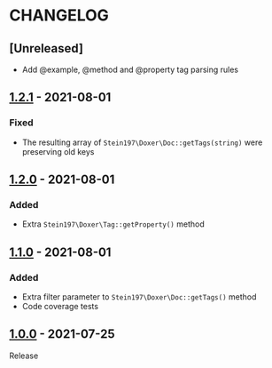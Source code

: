 # CHANGELOG
## [Unreleased]
- Add @example, @method and @property tag parsing rules

## [1.2.1](../../compare/1.2.0...1.2.1) - 2021-08-01
### Fixed
- The resulting array of `Stein197\Doxer\Doc::getTags(string)` were preserving old keys

## [1.2.0](../../compare/1.1.0...1.2.0) - 2021-08-01
### Added
- Extra `Stein197\Doxer\Tag::getProperty()` method

## [1.1.0](../../compare/1.0.0...1.1.0) - 2021-08-01
### Added
- Extra filter parameter to `Stein197\Doxer\Doc::getTags()` method
- Code coverage tests

## [1.0.0](../../tree/1.0.0) - 2021-07-25
Release
